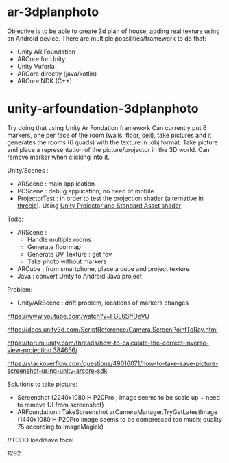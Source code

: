 # ar-3dplanphoto
Objective is to be able to create 3d plan of house, adding real texture using an Android device.
There are multiple possilities/framework to do that:
- Unity AR Foundation
- ARCore for Unity
- Unity Vuforia
- ARCore directly (java/kotlin)
- ARCore NDK (C++)

# unity-arfoundation-3dplanphoto
Try doing that using Unity Ar Fondation framework
Can currently put 6 markers, one per face of the room (walls, floor, ceil), take pictures and it generates the rooms (6 quads) with the texture in .obj format.
Take picture and place a representation of the picture/projector in the 3D world.
Can remove marker when clicking into it.

Unity/Scenes :
- ARScene : main application
- PCScene : debug application, no need of mobile
- ProjectorTest : in order to test the projection shader (alternative in [threejs](https://codesandbox.io/s/project-camera-gby2i)). Using [Unity Projector and Standard Asset shader](https://docs.unity3d.com/Manual/class-Projector.html)


Todo:
- ARScene :
    - Handle multiple rooms
    - Generate floormap
    - Generate UV Texture : get fov
	- Take photo without markers
- ARCube : from smartphone, place a cube and project texture
- Java : convert Unity to Android Java project

Problem:
- Unity/ARScene : drift problem, locations of markers changes


https://www.youtube.com/watch?v=FGL6SffDeVU

https://docs.unity3d.com/ScriptReference/Camera.ScreenPointToRay.html

https://forum.unity.com/threads/how-to-calculate-the-correct-inverse-view-projection.384656/


https://stackoverflow.com/questions/49016071/how-to-take-save-picture-screenshot-using-unity-arcore-sdk


Solutions to take picture:
- Screenshot (2240x1080 H P20Pro ; image seems to be scale up + need to remove UI from screenshot)
- ARFoundation : TakeScreenshot arCameraManager.TryGetLatestImage (1440x1080 H P20Pro image seems to be compressed too much; quality 75 according to ImageMagick)

//TODO load/save focal

1292